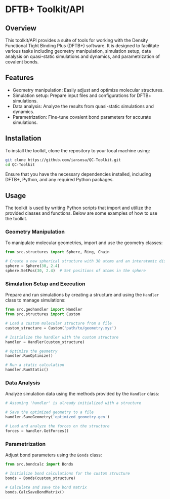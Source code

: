 # DFTB+ Toolkit/API

## Overview

This toolkit/API provides a suite of tools for working with the Density Functional Tight Binding Plus (DFTB+) software. It is designed to facilitate various tasks including geometry manipulation, simulation setup, data analysis on quasi-static simulations and dynamics, and parametrization of covalent bonds.

## Features

- Geometry manipulation: Easily adjust and optimize molecular structures.
- Simulation setup: Prepare input files and configurations for DFTB+ simulations.
- Data analysis: Analyze the results from quasi-static simulations and dynamics.
- Parametrization: Fine-tune covalent bond parameters for accurate simulations.

## Installation

To install the toolkit, clone the repository to your local machine using:

```bash
git clone https://github.com/iansosa/QC-Toolkit.git
cd QC-Toolkit
```

Ensure that you have the necessary dependencies installed, including DFTB+, Python, and any required Python packages.

## Usage

The toolkit is used by writing Python scripts that import and utilize the provided classes and functions. Below are some examples of how to use the toolkit.

### Geometry Manipulation

To manipulate molecular geometries, import and use the geometry classes:

```python
from src.structures import Sphere, Ring, Chain

# Create a new spherical structure with 30 atoms and an interatomic distance of 2.4 Bohr
sphere = Sphere(30, 2.4)
sphere.SetPos(30, 2.4)  # Set positions of atoms in the sphere
```

### Simulation Setup and Execution

Prepare and run simulations by creating a structure and using the `Handler` class to manage simulations:

```python
from src.geohandler import Handler
from src.structures import Custom

# Load a custom molecular structure from a file
custom_structure = Custom('path/to/geometry.xyz')

# Initialize the handler with the custom structure
handler = Handler(custom_structure)

# Optimize the geometry
handler.RunOptimize()

# Run a static calculation
handler.RunStatic()
```

### Data Analysis

Analyze simulation data using the methods provided by the `Handler` class:

```python
# Assuming 'handler' is already initialized with a structure

# Save the optimized geometry to a file
handler.SaveGeometry('optimized_geometry.gen')

# Load and analyze the forces on the structure
forces = handler.GetForces()
```

### Parametrization

Adjust bond parameters using the `Bonds` class:

```python
from src.bondcalc import Bonds

# Initialize bond calculations for the custom structure
bonds = Bonds(custom_structure)

# Calculate and save the bond matrix
bonds.CalcSaveBondMatrix()
```
